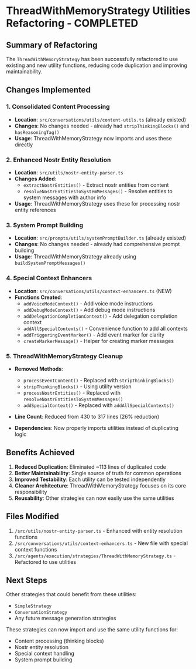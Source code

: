 # ThreadWithMemoryStrategy Utilities Refactoring - COMPLETED

## Summary of Refactoring
The `ThreadWithMemoryStrategy` has been successfully refactored to use existing and new utility functions, reducing code duplication and improving maintainability.

## Changes Implemented

### 1. Consolidated Content Processing
- **Location**: `src/conversations/utils/content-utils.ts` (already existed)
- **Changes**: No changes needed - already had `stripThinkingBlocks()` and `hasReasoningTag()`
- **Usage**: ThreadWithMemoryStrategy now imports and uses these directly

### 2. Enhanced Nostr Entity Resolution
- **Location**: `src/utils/nostr-entity-parser.ts`
- **Changes Added**:
  - `extractNostrEntities()` - Extract nostr entities from content
  - `resolveNostrEntitiesToSystemMessages()` - Resolve entities to system messages with author info
- **Usage**: ThreadWithMemoryStrategy uses these for processing nostr entity references

### 3. System Prompt Building
- **Location**: `src/prompts/utils/systemPromptBuilder.ts` (already existed)
- **Changes**: No changes needed - already had comprehensive prompt building
- **Usage**: ThreadWithMemoryStrategy already using `buildSystemPromptMessages()`

### 4. Special Context Enhancers
- **Location**: `src/conversations/utils/context-enhancers.ts` (NEW)
- **Functions Created**:
  - `addVoiceModeContext()` - Add voice mode instructions
  - `addDebugModeContext()` - Add debug mode instructions
  - `addDelegationCompletionContext()` - Add delegation completion context
  - `addAllSpecialContexts()` - Convenience function to add all contexts
  - `addTriggeringEventMarker()` - Add event marker for clarity
  - `createMarkerMessage()` - Helper for creating marker messages

### 5. ThreadWithMemoryStrategy Cleanup
- **Removed Methods**:
  - `processEventContent()` - Replaced with `stripThinkingBlocks()`
  - `stripThinkingBlocks()` - Using utility version
  - `processNostrEntities()` - Replaced with `resolveNostrEntitiesToSystemMessages()`
  - `addSpecialContext()` - Replaced with `addAllSpecialContexts()`
  
- **Line Count**: Reduced from 430 to 317 lines (26% reduction)
- **Dependencies**: Now properly imports utilities instead of duplicating logic

## Benefits Achieved

1. **Reduced Duplication**: Eliminated ~113 lines of duplicated code
2. **Better Maintainability**: Single source of truth for common operations
3. **Improved Testability**: Each utility can be tested independently
4. **Cleaner Architecture**: ThreadWithMemoryStrategy focuses on its core responsibility
5. **Reusability**: Other strategies can now easily use the same utilities

## Files Modified

1. `/src/utils/nostr-entity-parser.ts` - Enhanced with entity resolution functions
2. `/src/conversations/utils/context-enhancers.ts` - New file with special context functions
3. `/src/agents/execution/strategies/ThreadWithMemoryStrategy.ts` - Refactored to use utilities

## Next Steps

Other strategies that could benefit from these utilities:
- `SimpleStrategy`
- `ConversationStrategy`
- Any future message generation strategies

These strategies can now import and use the same utility functions for:
- Content processing (thinking blocks)
- Nostr entity resolution
- Special context handling
- System prompt building
